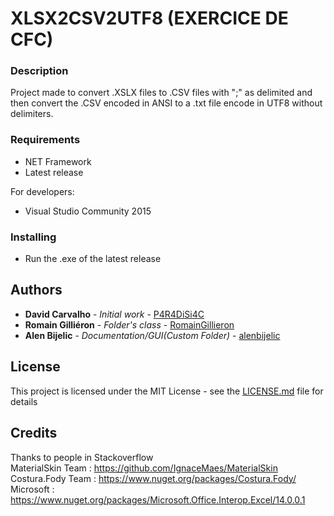 # XLSX2CSV2UTF8 (EXERCICE DE CFC)

### Description
Project made to convert .XSLX files to .CSV files with ";" as delimited and then convert the .CSV encoded in ANSI to a .txt file encode in UTF8 without delimiters.

### Requirements
- NET Framework
- Latest release

For developers:
- Visual Studio Community 2015

### Installing
- Run the .exe of the latest release

## Authors

* **David Carvalho** - *Initial work* - [P4R4DiSi4C](https://github.com/P4R4DiSi4C)
* **Romain Gilliéron** - *Folder's class* - [RomainGillieron](https://github.com/RomainGillieron)
* **Alen Bijelic** - *Documentation/GUI(Custom Folder)* - [alenbijelic](https://github.com/alenbijelic)

## License

This project is licensed under the MIT License - see the [LICENSE.md](LICENSE.md) file for details

## Credits

Thanks to people in Stackoverflow  
MaterialSkin Team : https://github.com/IgnaceMaes/MaterialSkin  
Costura.Fody Team : https://www.nuget.org/packages/Costura.Fody/  
Microsoft         : https://www.nuget.org/packages/Microsoft.Office.Interop.Excel/14.0.0.1
